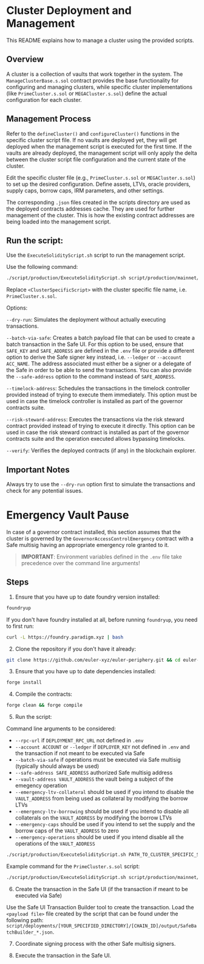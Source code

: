 # Cluster Deployment and Management

This README explains how to manage a cluster using the provided scripts.

## Overview

A cluster is a collection of vaults that work together in the system. The `ManageClusterBase.s.sol` contract provides the base functionality for configuring and managing clusters, while specific cluster implementations (like `PrimeCluster.s.sol` or `MEGACluster.s.sol`) define the actual configuration for each cluster.

## Management Process

Refer to the `defineCluster()` and `configureCluster()` functions in the specific cluster script file. If no vaults are deployed yet, they will get deployed when the management script is executed for the first time. If the vaults are already deployed, the management script will only apply the delta between the cluster script file configuration and the current state of the cluster.

Edit the specific cluster file (e.g., `PrimeCluster.s.sol` or `MEGACluster.s.sol`) to set up the desired configuration. Define assets, LTVs, oracle providers, supply caps, borrow caps, IRM parameters, and other settings.

The corresponding `.json` files created in the scripts directory are used as the deployed contracts addresses cache. They are used for further management of the cluster. This is how the existing contract addresses are being loaded into the management script.

## Run the script:

Use the `ExecuteSolidityScript.sh` script to run the management script.

Use the following command:

```bash
./script/production/ExecuteSolidityScript.sh script/production/mainnet/clusters/<ClusterSpecificScript> [options]
```

Replace `<ClusterSpecificScript>` with the cluster specific file name, i.e. `PrimeCluster.s.sol`.

Options:

`--dry-run`: Simulates the deployment without actually executing transactions.

`--batch-via-safe`: Creates a batch payload file that can be used to create a batch transaction in the Safe UI. For this option to be used, ensure that `SAFE_KEY` and `SAFE_ADDRESS` are defined in the `.env` file or provide a different option to derive the Safe signer key instead, i.e. `--ledger` or `--account ACC_NAME`. The address associated must either be a signer or a delegate of the Safe in order to be able to send the transactions. You can also provide the `--safe-address` option to the command instead of `SAFE_ADDRESS`.

`--timelock-address`: Schedules the transactions in the timelock controller provided instead of trying to execute them immediately. This option must be used in case the timelock controller is installed as part of the governor contracts suite.

`--risk-steward-address`: Executes the transactions via the risk steward contract provided instead of trying to execute it directly. This option can be used in case the risk steward contract is installed as part of the governor contracts suite and the operation executed allows bypassing timelocks.

`--verify`: Verifies the deployed contracts (if any) in the blockchain explorer.

## Important Notes

Always try to use the `--dry-run` option first to simulate the transactions and check for any potential issues.

# Emergency Vault Pause

In case of a governor contract installed, this section assumes that the cluster is governed by the `GovernorAccessControlEmergency` contract with a Safe multisig having an appropriate emergency role granted to it.

> **IMPORTANT**: Environment variables defined in the `.env` file take precedence over the command line arguments!

## Steps

1. Ensure that you have up to date foundry version installed:

```bash
foundryup
```

If you don't have foundry installed at all, before running `foundryup`, you need to first run:

```bash
curl -L https://foundry.paradigm.xyz | bash
```

2. Clone the repository if you don't have it already:

```bash
git clone https://github.com/euler-xyz/euler-periphery.git && cd euler-periphery
```

3. Ensure that you have up to date dependencies installed:

```bash
forge install
```

4. Compile the contracts:

```bash
forge clean && forge compile
```

5. Run the script:

Command line arguments to be considered:

- `--rpc-url` if `DEPLOYMENT_RPC_URL` not defined in `.env`
- `--account ACCOUNT` or `--ledger` if `DEPLOYER_KEY` not defined in `.env` and the transaction if not meant to be executed via Safe
- `--batch-via-safe` if operations must be executed via Safe multisig (typically should always be used)
- `--safe-address SAFE_ADDRESS` authorized Safe multisig address
- `--vault-address VAULT_ADDRESS` the vault being a subject of the emegency operation
- `--emergency-ltv-collateral` should be used if you intend to disable the `VAULT_ADDRESS` from being used as collateral by modifying the borrow LTVs
- `--emergency-ltv-borrowing` should be used if you intend to disable all collaterals on the `VAULT_ADDRESS` by modifying the borrow LTVs
- `--emergency-caps` should be used if you intend to set the supply and the borrow caps of the `VAULT_ADDRESS` to zero
- `--emergency-operations` should be used if you intend disable all the operations of the `VAULT_ADDRESS`

```bash
./script/production/ExecuteSolidityScript.sh PATH_TO_CLUSTER_SPECIFIC_SCRIPT --rpc-url RPC_URL --batch-via-safe --safe-address SAFE_ADDRESS --vault-address VAULT_ADDRESS [--emergency-ltv-collateral] [--emergency-ltv-borrowing] [--emergency-caps] [--emergency-caps]
```

Example command for the `PrimeCluster.s.sol` script:

```bash
./script/production/ExecuteSolidityScript.sh script/production/mainnet/clusters/PrimeCluster.s.sol --rpc-url https://ethereum-rpc.publicnode.com --batch-via-safe --safe-address 0xB1345E7A4D35FB3E6bF22A32B3741Ae74E5Fba27 --vault-address 0xD8b27CF359b7D15710a5BE299AF6e7Bf904984C2 --emergency-ltv-collateral --emergency-caps
```

6. Create the transaction in the Safe UI (if the transaction if meant to be executed via Safe)

Use the Safe UI Transaction Builder tool to create the transaction. Load the `<payload file>` file created by the script that can be found under the following path: `script/deployments/[YOUR_SPECIFIED_DIRECTORY]/[CHAIN_ID]/output/SafeBatchBuilder_*.json`.

7. Coordinate signing process with the other Safe multisig signers.

8. Execute the transaction in the Safe UI.
